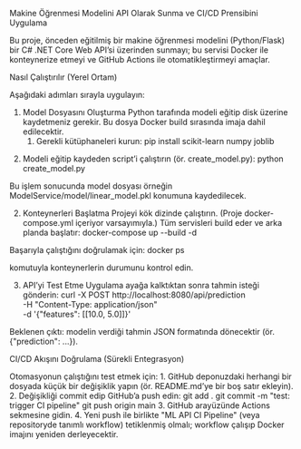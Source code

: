 Makine Öğrenmesi Modelini API Olarak Sunma ve CI/CD Prensibini Uygulama 

Bu proje, önceden eğitilmiş bir makine öğrenmesi modelini (Python/Flask) bir C# .NET Core Web API’si üzerinden sunmayı; bu servisi Docker ile konteynerize etmeyi ve GitHub Actions ile otomatikleştirmeyi amaçlar.

Nasıl Çalıştırılır (Yerel Ortam)

Aşağıdaki adımları sırayla uygulayın:

1) Model Dosyasını Oluşturma
Python tarafında modeli eğitip disk üzerine kaydetmeniz gerekir. Bu dosya Docker build sırasında imaja dahil edilecektir.
	1.	Gerekli kütüphaneleri kurun:
  pip install scikit-learn numpy joblib

  2.	Modeli eğitip kaydeden script’i çalıştırın (ör. create_model.py):
  python create_model.py

Bu işlem sonucunda model dosyası örneğin ModelService/model/linear_model.pkl konumuna kaydedilecek.


2) Konteynerleri Başlatma
Projeyi kök dizinde çalıştırın. (Proje docker-compose.yml içeriyor varsayımıyla.)
Tüm servisleri build eder ve arka planda başlatır:
docker-compose up --build -d

Başarıyla çalıştığını doğrulamak için:
docker ps

komutuyla konteynerlerin durumunu kontrol edin.


3) API’yi Test Etme
Uygulama ayağa kalktıktan sonra tahmin isteği gönderin:
curl -X POST http://localhost:8080/api/prediction \
  -H "Content-Type: application/json" \
  -d '{"features": [[10.0, 5.0]]}'
   
Beklenen çıktı: modelin verdiği tahmin JSON formatında dönecektir (ör. {"prediction": ...}).


CI/CD Akışını Doğrulama (Sürekli Entegrasyon)

Otomasyonun çalıştığını test etmek için:
	1.	GitHub deponuzdaki herhangi bir dosyada küçük bir değişiklik yapın (ör. README.md’ye bir boş satır ekleyin).
    2.	Değişikliği commit edip GitHub’a push edin:
    git add .
    git commit -m "test: trigger CI pipeline"
    git push origin main
    3.	GitHub arayüzünde Actions sekmesine gidin.
    4.	Yeni push ile birlikte "ML API CI Pipeline" (veya repositoryde tanımlı workflow) tetiklenmiş olmalı; workflow çalışıp Docker imajını yeniden derleyecektir.
